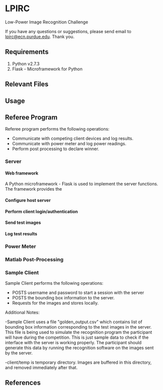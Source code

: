 # LPIRC
Low-Power Image Recognition Challenge

If you have any questions or suggestions, please send email to lpirc@ecn.purdue.edu. Thank you.

## Requirements
1. Python v2.7.3
2. Flask - Microframework for Python

## Relevant Files

## Usage

## Referee Program
Referee program performs the following operations:

- Communicate with competing client devices and log results.
- Communicate with power meter and log power readings.
- Perform post processing to declare winner.

### Server
#### Web framework
A Python microframework - Flask is used to implement the server functions. The framework
provides the 
#### Configure host server
#### Perform client login/authentication
#### Send test images
#### Log test results

### Power Meter
### Matlab Post-Processing

### Sample Client
Sample Client performs the following operations:

- POSTS username and password to start a session with the server
- POSTS the bounding box information to the server.
- Requests for the images and stores locally.

Additional Notes: 

-Sample Client uses a file "golden_output.csv" which contains list of 
bounding box information corresponding to the test images in the server.
This file is being used to simulate the recognition program the
participant will have during the competition. This is just sample data
to check if the interface with the server is working properly.
The participant should generate this data by running the recognition software
on the images sent by the server. 

-client/temp is temporary directory.
Images are buffered in this directory, and removed immediately after that.

## References
